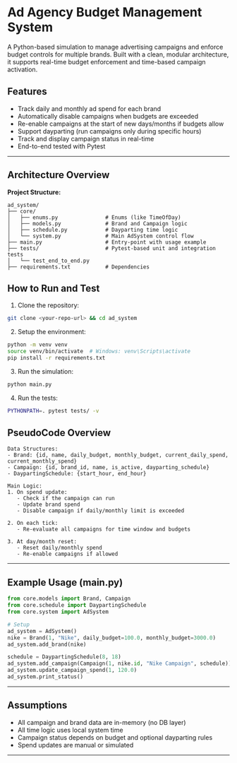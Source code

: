# Ad Agency Budget Management System

A Python-based simulation to manage advertising campaigns and enforce budget controls for multiple brands. Built with a clean, modular architecture, it supports real-time budget enforcement and time-based campaign activation.

## Features

- Track daily and monthly ad spend for each brand
- Automatically disable campaigns when budgets are exceeded
- Re-enable campaigns at the start of new days/months if budgets allow
- Support dayparting (run campaigns only during specific hours)
- Track and display campaign status in real-time
- End-to-end tested with Pytest

---

## Architecture Overview

**Project Structure:**
```
ad_system/
├── core/
│   ├── enums.py               # Enums (like TimeOfDay)
│   ├── models.py              # Brand and Campaign logic
│   ├── schedule.py            # Dayparting time logic
│   └── system.py              # Main AdSystem control flow
├── main.py                    # Entry-point with usage example
├── tests/                     # Pytest-based unit and integration tests
│   └── test_end_to_end.py
├── requirements.txt           # Dependencies
```

## How to Run and Test

1. Clone the repository:
```bash
git clone <your-repo-url> && cd ad_system
```

2. Setup the environment:
```bash
python -m venv venv
source venv/bin/activate  # Windows: venv\Scripts\activate
pip install -r requirements.txt
```

3. Run the simulation:
```bash
python main.py
```

4. Run the tests:
```bash
PYTHONPATH=. pytest tests/ -v
```

## PseudoCode Overview
```
Data Structures:
- Brand: {id, name, daily_budget, monthly_budget, current_daily_spend, current_monthly_spend}
- Campaign: {id, brand_id, name, is_active, dayparting_schedule}
- DaypartingSchedule: {start_hour, end_hour}

Main Logic:
1. On spend update:
   - Check if the campaign can run
   - Update brand spend
   - Disable campaign if daily/monthly limit is exceeded

2. On each tick:
   - Re-evaluate all campaigns for time window and budgets

3. At day/month reset:
   - Reset daily/monthly spend
   - Re-enable campaigns if allowed
```

---

## Example Usage (main.py)

```python
from core.models import Brand, Campaign
from core.schedule import DaypartingSchedule
from core.system import AdSystem

# Setup
ad_system = AdSystem()
nike = Brand(1, "Nike", daily_budget=100.0, monthly_budget=3000.0)
ad_system.add_brand(nike)

schedule = DaypartingSchedule(8, 18)
ad_system.add_campaign(Campaign(1, nike.id, "Nike Campaign", schedule))
ad_system.update_campaign_spend(1, 120.0)
ad_system.print_status()
```

---

## Assumptions

- All campaign and brand data are in-memory (no DB layer)
- All time logic uses local system time
- Campaign status depends on budget and optional dayparting rules
- Spend updates are manual or simulated

---
